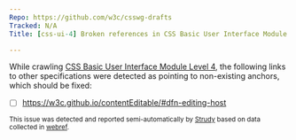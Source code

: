 ```yaml
---
Repo: https://github.com/w3c/csswg-drafts
Tracked: N/A
Title: [css-ui-4] Broken references in CSS Basic User Interface Module Level 4

---
```


While crawling [CSS Basic User Interface Module Level 4](https://drafts.csswg.org/css-ui-4/), the following links to other specifications were detected as pointing to non-existing anchors, which should be fixed:
* [ ] https://w3c.github.io/contentEditable/#dfn-editing-host

<sub>This issue was detected and reported semi-automatically by [Strudy](https://github.com/w3c/strudy/) based on data collected in [webref](https://github.com/w3c/webref/).</sub>
